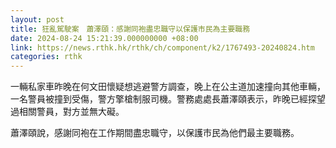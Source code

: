 ```yaml
---
layout: post
title: 狂亂駕駛案　蕭澤頤：感謝同袍盡忠職守以保護市民為主要職務
date: 2024-08-24 15:21:39.000000000 +08:00
link: https://news.rthk.hk/rthk/ch/component/k2/1767493-20240824.htm
categories: rthk
---
```


一輛私家車昨晚在何文田懷疑想逃避警方調查，晚上在公主道加速撞向其他車輛，一名警員被撞到受傷，警方擎槍制服司機。警務處處長蕭澤頤表示，昨晚已經探望過相關警員，對方並無大礙。

蕭澤頤說，感謝同袍在工作期間盡忠職守，以保護市民為他們最主要職務。
